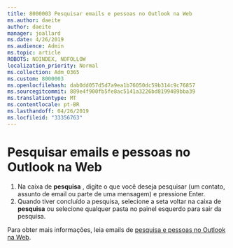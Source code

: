 ```yaml
---
title: 8000003 Pesquisar emails e pessoas no Outlook na Web
ms.author: daeite
author: daeite
manager: joallard
ms.date: 4/26/2019
ms.audience: Admin
ms.topic: article
ROBOTS: NOINDEX, NOFOLLOW
localization_priority: Normal
ms.collection: Adm_O365
ms.custom: 8000003
ms.openlocfilehash: dab0dd057d5d7a9ea1b76050dc59b314c9c76857
ms.sourcegitcommit: 889e4f900fb5fe8ac5141a3226bd8199489bba39
ms.translationtype: MT
ms.contentlocale: pt-BR
ms.lasthandoff: 04/26/2019
ms.locfileid: "33356763"
---
```

# <a name="search-mail-and-people-on-outlook-on-the-web"></a>Pesquisar emails e pessoas no Outlook na Web

1. Na caixa de **pesquisa** , digite o que você deseja pesquisar (um contato, assunto de email ou parte de uma mensagem) e pressione Enter.
2. Quando tiver concluído a pesquisa, selecione a seta voltar na caixa de **pesquisa** ou selecione qualquer pasta no painel esquerdo para sair da pesquisa.

Para obter mais informações, leia emails de [pesquisa e pessoas no Outlook na Web](https://support.office.com/article/b27e5eb7-3255-4c61-bf16-1c6a16bc2e6b).